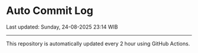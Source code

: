 # Auto Commit Log

Last updated: Sunday, 24-08-2025 23:14 WIB

---

This repository is automatically updated every 2 hour using GitHub Actions.
